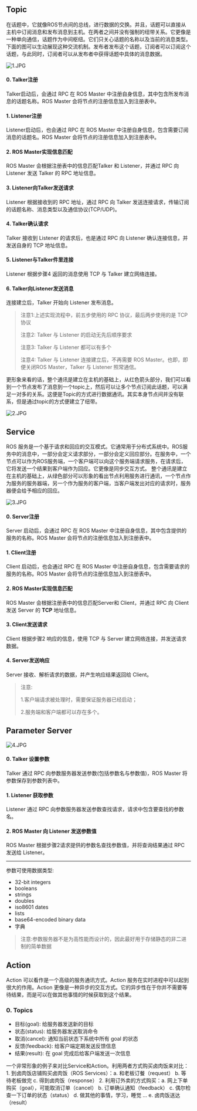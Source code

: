 ## Topic

在话题中，它就像ROS节点间的总线，进行数据的交换。并且，话题可以直接从主机中订阅消息和发布消息到主机。在两者之间并没有强制的纽带关系。它更像是一种单向通信，话题作为中间枢纽。它们只关心话题的名称以及当前的消息类型。下面的图可以生动展现这种交流机制。发布者发布这个话题，订阅者可以订阅这个话题，与此同时，订阅者可以从发布者中获得话题中具体的消息数据。

![1.JPG](https://github.com/Eggze2/md_pic/blob/main/Notes/ROS/%E9%80%9A%E4%BF%A1%E5%8E%9F%E7%90%86/1.JPG?raw=true)

#### 0. Talker注册

Talker启动后，会通过 RPC 在 ROS Master 中注册自身信息，其中包含所发布消息的话题名称。ROS Master 会将节点的注册信息加入到注册表中。

#### 1. Listener注册

Listener启动后，也会通过 RPC 在 ROS Master 中注册自身信息，包含需要订阅消息的话题名。ROS Master 会将节点的注册信息加入到注册表中。

#### 2. ROS Master实现信息匹配

ROS Master 会根据注册表中的信息匹配Talker 和 Listener，并通过 RPC 向 Listener 发送 Talker 的 RPC 地址信息。

#### 3. Listener向Talker发送请求

Listener 根据接收到的 RPC 地址，通过 RPC 向 Talker 发送连接请求，传输订阅的话题名称、消息类型以及通信协议(TCP/UDP)。

#### 4. Talker确认请求

Talker 接收到 Listener 的请求后，也是通过 RPC 向 Listener 确认连接信息，并发送自身的 TCP 地址信息。

#### 5. Listener与Talker件里连接

Listener 根据步骤4 返回的消息使用 TCP 与 Talker 建立网络连接。

#### 6. Talker向Listener发送消息

连接建立后，Talker 开始向 Listener 发布消息。

> 注意1:上述实现流程中，前五步使用的 RPC 协议，最后两步使用的是 TCP 协议
>
> 注意2: Talker 与 Listener 的启动无先后顺序要求
>
> 注意3: Talker 与 Listener 都可以有多个
>
> 注意4: Talker 与 Listener 连接建立后，不再需要 ROS Master。也即，即便关闭ROS Master，Talker 与 Listener 照常通信。

更形象来看的话，整个通讯是建立在主机的基础上，从红色箭头部分，我们可以看到一个节点发布了消息到一个topic上，然后可以让多个节点订阅此话题，可以满足一对多的关系。这便是Topic的方式进行数据通讯。其实本身节点间并没有联系，但是通过topic的方式便建立了纽带。  

![2.JPG](https://github.com/Eggze2/md_pic/blob/main/Notes/ROS/%E9%80%9A%E4%BF%A1%E5%8E%9F%E7%90%86/2.JPG?raw=true)

## Service

ROS  服务是一个基于请求和回应的交互模式。它通常用于分布式系统中。ROS服务中的消息中，一部分会定义请求部分，一部分会定义回应部分。在服务中，一个节点可以作为ROS服务端，一个客户端可以向这个服务端请求服务，在请求后，它将发送一个结果到客户端作为回应。它更像是同步交互方式。   整个通讯是建立在主机的基础上，从绿色部分可以形象的看出节点利用服务进行通讯，一个节点作为服务的服务器端，另一个作为服务的客户端，当客户端发出对应的请求时，服务器便会给予相应的回应。 

![3.JPG](https://github.com/Eggze2/md_pic/blob/main/Notes/ROS/%E9%80%9A%E4%BF%A1%E5%8E%9F%E7%90%86/3.JPG?raw=true)

#### 0. Server注册

Server 启动后，会通过 RPC 在 ROS Master 中注册自身信息，其中包含提供的服务的名称。ROS Master 会将节点的注册信息加入到注册表中。

#### 1. Client注册

Client 启动后，也会通过 RPC 在 ROS Master 中注册自身信息，包含需要请求的服务的名称。ROS Master 会将节点的注册信息加入到注册表中。

#### 2. ROS Master实现信息匹配

ROS Master 会根据注册表中的信息匹配Server和 Client，并通过 RPC 向 Client 发送 Server 的 **TCP** 地址信息。

#### 3. Client发送请求

Client 根据步骤2 响应的信息，使用 TCP 与 Server 建立网络连接，并发送请求数据。

#### 4. Server发送响应

Server 接收、解析请求的数据，并产生响应结果返回给 Client。

> 注意:
>
> 1.客户端请求被处理时，需要保证服务器已经启动；
>
> 2.服务端和客户端都可以存在多个。



## Parameter Server

![4.JPG](https://github.com/Eggze2/md_pic/blob/main/Notes/ROS/%E9%80%9A%E4%BF%A1%E5%8E%9F%E7%90%86/4.JPG?raw=true)

#### 0. Talker 设置参数

Talker 通过 RPC 向参数服务器发送参数(包括参数名与参数值)，ROS Master 将参数保存到参数列表中。

#### 1. Listener 获取参数

Listener 通过 RPC 向参数服务器发送参数查找请求，请求中包含要查找的参数名。

#### 2. ROS Master 向 Listener 发送参数值

ROS Master 根据步骤2请求提供的参数名查找参数值，并将查询结果通过 RPC 发送给 Listener。

------

参数可使用数据类型:

- 32-bit integers
- booleans
- strings
- doubles
- iso8601 dates
- lists
- base64-encoded binary data
- 字典

> 注意:参数服务器不是为高性能而设计的，因此最好用于存储静态的非二进制的简单数据



## Action

Action  可以看作是一个高级的服务通讯方式。Action 服务在实时进程中可以起到很大的作用。Action 更像是一种异步的交互方式。它的异步性在于你并不需要等待结果，而是可以在做其他事情的时候获取到这个结果。



### 0. Topics

- 目标(goal): 给服务器发送新的目标
- 状态(status): 给服务器发送取消命令
- 取消(cancel): 通知当前状态下系统中所有 goal 的状态
- 反馈(feedback): 给客户端定期发送反馈信息
- 结果(result): 在 goal 完成后给客户端发送一次信息



一个非常形象的例子来对比Service和Action。利用两者方式购买卤肉饭来对比：1. 到卤肉饭店铺购买卤肉饭（ROS Services）：a. 和老板订餐（request） b. 等待老板做完 c. 得到卤肉饭（response）   2. 利用订外卖的方式购买：a. 网上下单购买（goal），可能取消订单（cancel） b. 订单确认通知（feedback） c. 偶尔检查一下订单的状态（status） d. 做其他的事情，学习，睡觉 … e. 卤肉饭送达（result）                    

​                            